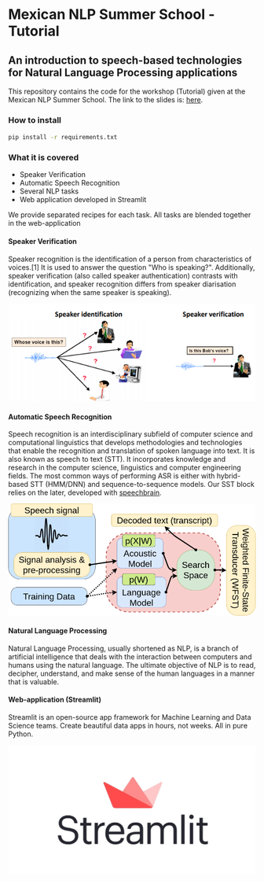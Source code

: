 # Mexican NLP Summer School - Tutorial

## An introduction to speech-based technologies for Natural Language Processing applications

This repository contains the code for the workshop (Tutorial) given at the Mexican NLP Summer School. The link to the slides is: [here](https://docs.google.com/presentation/d/1bXqvxy0KQnI3AhsncHj_26p1WdE-UKErplUBJ5BBANI/edit?usp=sharing).

### How to install

```bash
pip install -r requirements.txt
```

### What it is covered

- Speaker Verification
- Automatic Speech Recognition
- Several NLP tasks
- Web application developed in Streamlit

We provide separated recipes for each task. All tasks are blended together in the web-application

#### Speaker Verification

Speaker recognition is the identification of a person from characteristics of voices.[1] It is used to answer the question "Who is speaking?". Additionally, speaker verification (also called speaker authentication) contrasts with identification, and speaker recognition differs from speaker diarisation (recognizing when the same speaker is speaking).

![](pictures/speaker_verification.png)

#### Automatic Speech Recognition

Speech recognition is an interdisciplinary subfield of computer science and computational linguistics that develops methodologies and technologies that enable the recognition and translation of spoken language into text. It is also known as speech to text (STT). It incorporates knowledge and research in the computer science, linguistics and computer engineering fields. The most common ways of performing ASR is either with hybrid-based STT (HMM/DNN) and sequence-to-sequence models. Our SST block relies on the later, developed with [speechbrain](https://github.com/speechbrain/speechbrain).

![](pictures/ASRComponents.png)

#### Natural Language Processing

Natural Language Processing, usually shortened as NLP, is a branch of artificial intelligence that deals with the interaction between computers and humans using the natural language. The ultimate objective of NLP is to read, decipher, understand, and make sense of the human languages in a manner that is valuable.


#### Web-application (Streamlit)

Streamlit is an open-source app framework for Machine Learning and Data Science teams. Create beautiful data apps in hours, not weeks. All in pure Python.

![](pictures/Streamlit_Logo.jpg)

